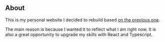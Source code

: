 ## About
This is my personal website I decided to rebuild based [on the previous one](https://github.com/filippo-floramo/filippo-floramo.github.io). 

The main reason is because I wanted it to reflect what I am right now.
It is also a great opportunity to upgrade my skills with React and Typescript.
